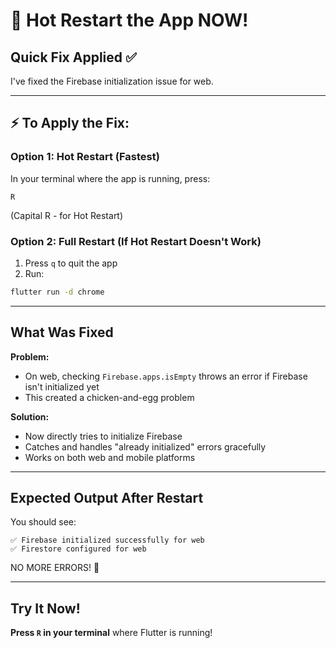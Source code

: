# 🔄 Hot Restart the App NOW!

## Quick Fix Applied ✅

I've fixed the Firebase initialization issue for web.

---

## ⚡ To Apply the Fix:

### Option 1: Hot Restart (Fastest)
In your terminal where the app is running, press:
```
R
```
(Capital R - for Hot Restart)

### Option 2: Full Restart (If Hot Restart Doesn't Work)
1. Press `q` to quit the app
2. Run:
```bash
flutter run -d chrome
```

---

## What Was Fixed

**Problem:** 
- On web, checking `Firebase.apps.isEmpty` throws an error if Firebase isn't initialized yet
- This created a chicken-and-egg problem

**Solution:**
- Now directly tries to initialize Firebase
- Catches and handles "already initialized" errors gracefully
- Works on both web and mobile platforms

---

## Expected Output After Restart

You should see:
```
✅ Firebase initialized successfully for web
✅ Firestore configured for web
```

NO MORE ERRORS! 🎉

---

## Try It Now!

**Press `R` in your terminal** where Flutter is running!



